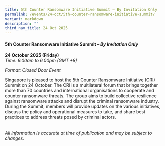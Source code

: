 ```yaml
---
title: 5th Counter Ransomware Initiative Summit – By Invitation Only
permalink: /events/24-oct/5th-counter-ransomware-initiative-summit/
variant: markdown
description: ""
third_nav_title: 24 Oct 2025
---
```

#### **5th Counter Ransomware Initiative Summit – *By Invitation Only***

**24 October 2025 (Friday)**  
*Time: 9.00am to 6.00pm (GMT +8)*

*Format: Closed Door Event*

Singapore is pleased to host the 5th Counter Ransomware Initiative (CRI) Summit on 24 October. The CRI is a multilateral forum that brings together more than 70 countries and international organisations to cooperate and counter ransomware threats. The group aims to build collective resilience against ransomware attacks and disrupt the criminal ransomware industry. During the Summit, members will provide updates on the various initiatives, discuss the policy and operational measures to take, and share best practices to address threats posed by criminal actors. 
<br><br><br>
*All information is accurate at time of publication and may be subject to changes.*